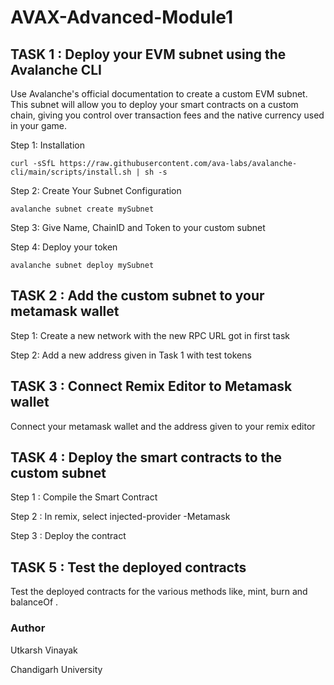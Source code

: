 # AVAX-Advanced-Module1 

## TASK 1 : Deploy your EVM subnet using the Avalanche CLI

Use Avalanche's official documentation to create a custom EVM subnet. This subnet will allow you to deploy your smart contracts on a custom chain, giving you control over transaction fees and the native currency used in your game.

Step 1: Installation
```
curl -sSfL https://raw.githubusercontent.com/ava-labs/avalanche-cli/main/scripts/install.sh | sh -s
```

Step 2: Create Your Subnet Configuration
```
avalanche subnet create mySubnet
```

Step 3: Give Name, ChainID and Token to your custom subnet

Step 4: Deploy your token
```
avalanche subnet deploy mySubnet
```


## TASK 2 : Add the custom subnet to your metamask wallet
Step 1: Create a new network with the new RPC URL got in first task

Step 2: Add a new address given in Task 1 with test tokens


## TASK 3 : Connect Remix Editor to Metamask wallet 
Connect your metamask wallet and the address given to your remix editor

## TASK 4 : Deploy the smart contracts to the custom subnet
Step 1 : Compile the Smart Contract

Step 2 : In remix, select injected-provider -Metamask

Step 3 : Deploy the contract

## TASK 5 : Test the deployed contracts
Test the deployed contracts for the various methods like, mint, burn and balanceOf .

### Author
Utkarsh Vinayak

Chandigarh University
